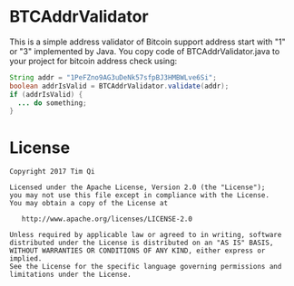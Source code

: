 BTCAddrValidator
=================

This is a simple address validator of Bitcoin support address start with "1" or "3" implemented by Java. You copy code of BTCAddrValidator.java to your project for bitcoin address check using:

```java
String addr = "1PeFZno9AG3uDeNk57sfpBJ3HMBWLve6Si";
boolean addrIsValid = BTCAddrValidator.validate(addr);
if (addrIsValid) {
  ... do something;
}
```


License
=======

    Copyright 2017 Tim Qi

    Licensed under the Apache License, Version 2.0 (the "License");
    you may not use this file except in compliance with the License.
    You may obtain a copy of the License at

       http://www.apache.org/licenses/LICENSE-2.0

    Unless required by applicable law or agreed to in writing, software
    distributed under the License is distributed on an "AS IS" BASIS,
    WITHOUT WARRANTIES OR CONDITIONS OF ANY KIND, either express or implied.
    See the License for the specific language governing permissions and
    limitations under the License.


